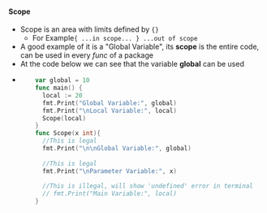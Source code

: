 #### Scope
- Scope is an area with limits defined by ``{}``
    - For Example``{ ...in scope... } ...out of scope`` 
- A good example of it is a "Global Variable", its **scope** is the entire code, can be used in every *func* of a package
- At the code below we can see that the variable **global** can be used 
- ```go
      var global = 10
      func main() {
        local := 20
        fmt.Print("Global Variable:", global)
        fmt.Print("\nLocal Variable:", local)
        Scope(local)
      }     
      func Scope(x int){
        //This is legal
        fmt.Print("\n\nGlobal Variable:", global)
      
        //This is legal
        fmt.Print("\nParameter Variable:", x)
      
        //This is illegal, will show 'undefined' error in terminal
        // fmt.Print("Main Variable:", local)
      }
  ```